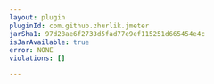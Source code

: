 ```yaml
---
layout: plugin
pluginId: com.github.zhurlik.jmeter
jarSha1: 97d28ae6f2733d5fad77e9ef115251d665454e4c
isJarAvailable: true
error: NONE
violations: []

---
```

